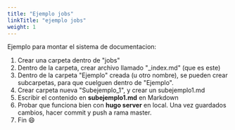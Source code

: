```yaml
---
title: "Ejemplo jobs"
linkTitle: "ejemplo jobs"
weight: 1
---
```


Ejemplo para montar el sistema de documentacion:

1. Crear una carpeta dentro de "jobs"
2. Dentro de la carpeta, crear archivo llamado "_index.md" (que es este)
3. Dentro de la carpeta "Ejemplo" creada (u otro nombre), se pueden crear subcarpetas, para que cuelguen dentro de "Ejemplo".
4. Crear carpeta nueva "Subejemplo_1", y crear un subejemplo1.md
5. Escribir el contenido en __subejemplo1.md__ en Markdown
6. Probar que funciona bien con **hugo server** en local. Una vez guardados cambios, hacer commit y push a rama master.
7. Fin :smile: